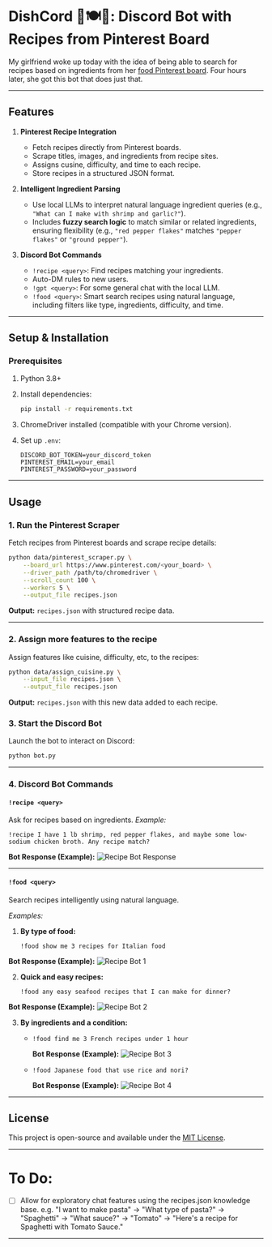 # DishCord 📍🍽️🤖: Discord Bot with Recipes from Pinterest Board

My girlfriend woke up today with the idea of being able to search for recipes based on ingredients from her [food Pinterest board](https://www.pinterest.com/madihowa/foods/). Four hours later, she got this bot that does just that.

---

## Features

1. **Pinterest Recipe Integration**

   - Fetch recipes directly from Pinterest boards.
   - Scrape titles, images, and ingredients from recipe sites.
   - Assigns cusine, difficulty, and time to each recipe.
   - Store recipes in a structured JSON format.

2. **Intelligent Ingredient Parsing**

   - Use local LLMs to interpret natural language ingredient queries (e.g., `"What can I make with shrimp and garlic?"`).
   - Includes **fuzzy search logic** to match similar or related ingredients, ensuring flexibility (e.g., `"red pepper flakes"` matches `"pepper flakes"` or `"ground pepper"`).

3. **Discord Bot Commands**

   - `!recipe <query>`: Find recipes matching your ingredients.
   - Auto-DM rules to new users.
   - `!gpt <query>`: For some general chat with the local LLM.
   - `!food <query>`: Smart search recipes using natural language, including filters like type, ingredients, difficulty, and time.

---

## Setup & Installation

### Prerequisites

1. Python 3.8+
2. Install dependencies:

   ```bash
   pip install -r requirements.txt
   ```

3. ChromeDriver installed (compatible with your Chrome version).

4. Set up `.env`:
   ```plaintext
   DISCORD_BOT_TOKEN=your_discord_token
   PINTEREST_EMAIL=your_email
   PINTEREST_PASSWORD=your_password
   ```

---

## Usage

### **1. Run the Pinterest Scraper**

Fetch recipes from Pinterest boards and scrape recipe details:

```bash
python data/pinterest_scraper.py \
    --board_url https://www.pinterest.com/<your_board> \
    --driver_path /path/to/chromedriver \
    --scroll_count 100 \
    --workers 5 \
    --output_file recipes.json
```

**Output:** `recipes.json` with structured recipe data.

---

### **2. Assign more features to the recipe**

Assign features like cuisine, difficulty, etc, to the recipes:

```bash
python data/assign_cuisine.py \
    --input_file recipes.json \
    --output_file recipes.json
```

**Output:** `recipes.json` with this new data added to each recipe.

### **3. Start the Discord Bot**

Launch the bot to interact on Discord:

```bash
python bot.py
```

---

### **4. Discord Bot Commands**

#### `!recipe <query>`

Ask for recipes based on ingredients.
_Example:_

```
!recipe I have 1 lb shrimp, red pepper flakes, and maybe some low-sodium chicken broth. Any recipe match?
```

**Bot Response (Example):**
![Recipe Bot Response](images/recipe.png)

---

#### `!food <query>`

Search recipes intelligently using natural language.

_Examples:_

1. **By type of food:**

   ```
   !food show me 3 recipes for Italian food
   ```

**Bot Response (Example):**
![Recipe Bot 1](images/food1.png)

2. **Quick and easy recipes:**

   ```
   !food any easy seafood recipes that I can make for dinner?
   ```

**Bot Response (Example):**
![Recipe Bot 2](images/food2.png)

3. **By ingredients and a condition:**

   - ```
     !food find me 3 French recipes under 1 hour
     ```

     **Bot Response (Example):**
     ![Recipe Bot 3](images/food3.png)

   - ```
     !food Japanese food that use rice and nori?
     ```
     **Bot Response (Example):**
     ![Recipe Bot 4](images/food4.png)

---

## License

This project is open-source and available under the [MIT License](LICENSE).

---

# To Do:

- [ ] Allow for exploratory chat features using the recipes.json knowledge base. e.g. "I want to make pasta" -> "What type of pasta?" -> "Spaghetti" -> "What sauce?" -> "Tomato" -> "Here's a recipe for Spaghetti with Tomato Sauce."

---

